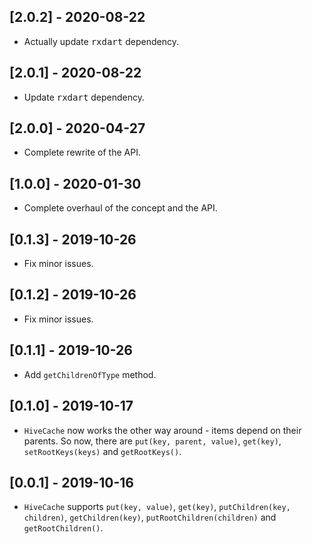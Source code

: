 ## [2.0.2] - 2020-08-22

* Actually update <kbd>rxdart</kbd> dependency.

## [2.0.1] - 2020-08-22

* Update <kbd>rxdart</kbd> dependency.

## [2.0.0] - 2020-04-27

* Complete rewrite of the API.

## [1.0.0] - 2020-01-30

* Complete overhaul of the concept and the API.

## [0.1.3] - 2019-10-26

* Fix minor issues.

## [0.1.2] - 2019-10-26

* Fix minor issues.

## [0.1.1] - 2019-10-26

* Add `getChildrenOfType` method.

## [0.1.0] - 2019-10-17

* `HiveCache` now works the other way around - items depend on their parents.
  So now, there are `put(key, parent, value)`, `get(key)`, `setRootKeys(keys)`
  and `getRootKeys()`.

## [0.0.1] - 2019-10-16

* `HiveCache` supports `put(key, value)`, `get(key)`,
  `putChildren(key, children)`, `getChildren(key)`,
  `putRootChildren(children)` and `getRootChildren()`.
